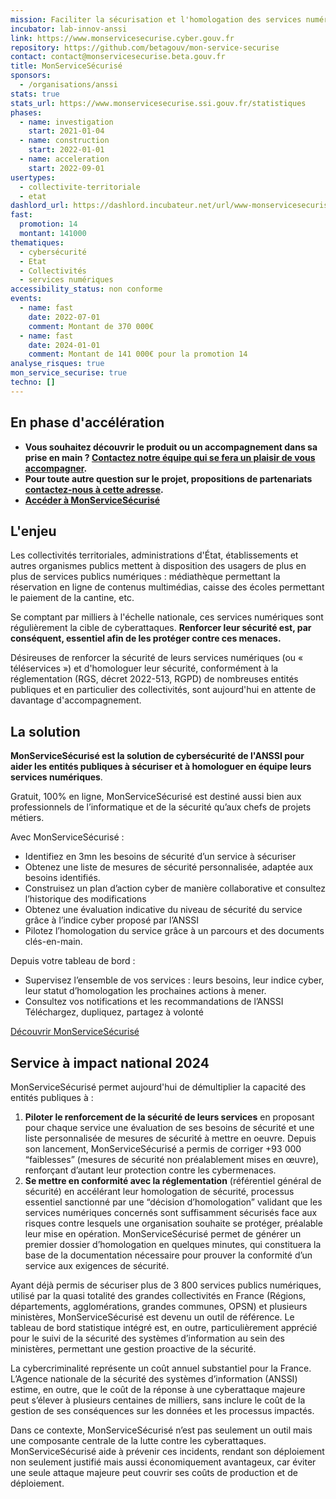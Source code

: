 ```yaml
---
mission: Faciliter la sécurisation et l'homologation des services numériques
incubator: lab-innov-anssi
link: https://www.monservicesecurise.cyber.gouv.fr
repository: https://github.com/betagouv/mon-service-securise
contact: contact@monservicesecurise.beta.gouv.fr
title: MonServiceSécurisé
sponsors:
  - /organisations/anssi
stats: true
stats_url: https://www.monservicesecurise.ssi.gouv.fr/statistiques
phases:
  - name: investigation
    start: 2021-01-04
  - name: construction
    start: 2022-01-01
  - name: acceleration
    start: 2022-09-01
usertypes:
  - collectivite-territoriale
  - etat
dashlord_url: https://dashlord.incubateur.net/url/www-monservicesecurise-ssi-gouv-fr/
fast:
  promotion: 14
  montant: 141000
thematiques:
  - cybersécurité
  - Etat
  - Collectivités
  - services numériques
accessibility_status: non conforme
events:
  - name: fast
    date: 2022-07-01
    comment: Montant de 370 000€
  - name: fast
    date: 2024-01-01
    comment: Montant de 141 000€ pour la promotion 14
analyse_risques: true
mon_service_securise: true
techno: []
---
```

## En phase d'accélération

- **Vous souhaitez découvrir le produit ou un accompagnement dans sa prise en main ? [Contactez notre équipe qui se fera un plaisir de vous accompagner](mailto:support@monservicesecurise.beta.gouv.fr).**
- **Pour toute autre question sur le projet, propositions de partenariats [contactez-nous à cette adresse](mailto:contact@monservicesecurise.beta.gouv.fr).**
- **[Accéder à MonServiceSécurisé](https://www.monservicesecurise.cyber.gouv.fr)**

## L'enjeu

Les collectivités territoriales, administrations d'État, établissements et
autres organismes publics mettent à disposition des usagers de plus en plus
de services publics numériques : médiathèque permettant la réservation en
ligne de contenus multimédias, caisse des écoles permettant le paiement de la
cantine, etc.

Se comptant par milliers à l'échelle nationale, ces services numériques sont régulièrement la cible de cyberattaques. **Renforcer leur sécurité est, par conséquent, essentiel afin de les protéger contre ces menaces.**

Désireuses de renforcer la sécurité de leurs services numériques (ou « téléservices ») et d'homologuer leur sécurité, conformément à la réglementation (RGS, décret 2022-513, RGPD) de nombreuses entités publiques et en particulier des collectivités, sont aujourd'hui en attente de davantage d'accompagnement.

## La solution

**MonServiceSécurisé est la solution de cybersécurité de l'ANSSI
pour aider les entités publiques à sécuriser et à homologuer en équipe leurs services numériques**.

Gratuit, 100% en ligne, MonServiceSécurisé est destiné aussi bien aux professionnels de l’informatique et de la sécurité qu’aux chefs de projets métiers.

Avec MonServiceSécurisé : 

- Identifiez en 3mn les besoins de sécurité d’un service à sécuriser
- Obtenez une liste de mesures de sécurité personnalisée, adaptée aux besoins identifiés.
- Construisez un plan d’action cyber de manière collaborative et consultez l’historique des modifications
- Obtenez une évaluation indicative du niveau de sécurité du service grâce à l’indice cyber proposé par l’ANSSI
- Pilotez l’homologation du service grâce à un parcours et des documents clés-en-main.

Depuis votre tableau de bord :
- Supervisez l’ensemble de vos services : leurs besoins, leur indice cyber, leur statut d’homologation les prochaines actions à mener.
- Consultez vos notifications et les recommandations de l’ANSSI
Téléchargez, dupliquez, partagez à volonté 

[Découvrir MonServiceSécurisé](https://www.monservicesecurise.cyber.gouv.fr/)

## Service à impact national 2024

MonServiceSécurisé permet aujourd'hui de démultiplier la capacité des entités publiques à : 
1. **Piloter le renforcement de la sécurité de leurs services** en proposant pour chaque service une évaluation de ses besoins de sécurité et une liste personnalisée de mesures de sécurité à mettre en oeuvre. Depuis son lancement, MonServiceSécurisé a permis de corriger +93 000 “faiblesses” (mesures de sécurité non préalablement mises en œuvre), renforçant d’autant leur protection contre les cybermenaces.
2. **Se mettre en conformité avec la réglementation** (référentiel général de sécurité) en accélérant leur homologation de sécurité, processus essentiel sanctionné par une “décision d’homologation” validant que les services numériques concernés sont suffisamment sécurisés face aux risques contre lesquels une organisation souhaite se protéger, préalable leur mise en opération. MonServiceSécurisé permet de générer un premier dossier d’homologation en quelques minutes, qui constituera la base de la documentation nécessaire pour prouver la conformité d’un service aux exigences de sécurité.

Ayant déjà permis de sécuriser plus de 3 800 services publics numériques, utilisé par la quasi totalité des grandes collectivités en France (Régions, départements, agglomérations, grandes communes, OPSN) et plusieurs ministères, MonServiceSécurisé est devenu un outil de référence. Le tableau de bord statistique intégré est, en outre, particulièrement apprécié pour le suivi de la sécurité des systèmes d’information au sein des ministères, permettant une gestion proactive de la sécurité.

La cybercriminalité représente un coût annuel substantiel pour la France. L’Agence nationale de la sécurité des systèmes d’information (ANSSI) estime, en outre, que le coût de la réponse à une cyberattaque majeure peut s’élever à plusieurs centaines de milliers, sans inclure le coût de la gestion de ses conséquences sur les données et les processus impactés.

Dans ce contexte, MonServiceSécurisé n’est pas seulement un outil mais une composante centrale de la lutte contre les cyberattaques. MonServiceSécurisé aide à prévenir ces incidents, rendant son déploiement non seulement justifié mais aussi économiquement avantageux, car éviter une seule attaque majeure peut couvrir ses coûts de production et de déploiement.